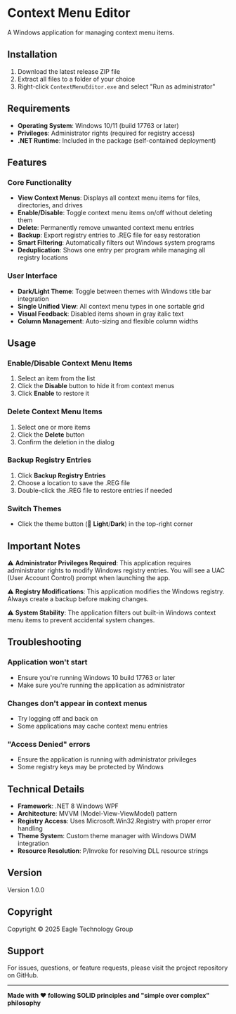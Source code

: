 # Context Menu Editor

A Windows application for managing context menu items.

## Installation

1. Download the latest release ZIP file
2. Extract all files to a folder of your choice
3. Right-click `ContextMenuEditor.exe` and select "Run as administrator"

## Requirements

- **Operating System**: Windows 10/11 (build 17763 or later)
- **Privileges**: Administrator rights (required for registry access)
- **.NET Runtime**: Included in the package (self-contained deployment)

## Features

### Core Functionality
- **View Context Menus**: Displays all context menu items for files, directories, and drives
- **Enable/Disable**: Toggle context menu items on/off without deleting them
- **Delete**: Permanently remove unwanted context menu entries
- **Backup**: Export registry entries to .REG file for easy restoration
- **Smart Filtering**: Automatically filters out Windows system programs
- **Deduplication**: Shows one entry per program while managing all registry locations

### User Interface
- **Dark/Light Theme**: Toggle between themes with Windows title bar integration
- **Single Unified View**: All context menu types in one sortable grid
- **Visual Feedback**: Disabled items shown in gray italic text
- **Column Management**: Auto-sizing and flexible column widths

## Usage

### Enable/Disable Context Menu Items
1. Select an item from the list
2. Click the **Disable** button to hide it from context menus
3. Click **Enable** to restore it

### Delete Context Menu Items
1. Select one or more items
2. Click the **Delete** button
3. Confirm the deletion in the dialog

### Backup Registry Entries
1. Click **Backup Registry Entries**
2. Choose a location to save the .REG file
3. Double-click the .REG file to restore entries if needed

### Switch Themes
- Click the theme button (🌙 **Light**/**Dark**) in the top-right corner

## Important Notes

⚠️ **Administrator Privileges Required**: This application requires administrator rights to modify Windows registry entries. You will see a UAC (User Account Control) prompt when launching the app.

⚠️ **Registry Modifications**: This application modifies the Windows registry. Always create a backup before making changes.

⚠️ **System Stability**: The application filters out built-in Windows context menu items to prevent accidental system changes.

## Troubleshooting

### Application won't start
- Ensure you're running Windows 10 build 17763 or later
- Make sure you're running the application as administrator

### Changes don't appear in context menus
- Try logging off and back on
- Some applications may cache context menu entries

### "Access Denied" errors
- Ensure the application is running with administrator privileges
- Some registry keys may be protected by Windows

## Technical Details

- **Framework**: .NET 8 Windows WPF
- **Architecture**: MVVM (Model-View-ViewModel) pattern
- **Registry Access**: Uses Microsoft.Win32.Registry with proper error handling
- **Theme System**: Custom theme manager with Windows DWM integration
- **Resource Resolution**: P/Invoke for resolving DLL resource strings

## Version

Version 1.0.0

## Copyright

Copyright © 2025 Eagle Technology Group

## Support

For issues, questions, or feature requests, please visit the project repository on GitHub.

---

**Made with ❤️ following SOLID principles and "simple over complex" philosophy**
